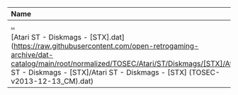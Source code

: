 |Name|Size|
|:---|---:|
|[..](../index.html)|DIR|
|[Atari ST - Diskmags - [STX].dat](https://raw.githubusercontent.com/open-retrogaming-archive/dat-catalog/main/root/normalized/TOSEC/Atari/ST/Diskmags/[STX]/Atari ST - Diskmags - [STX]/Atari ST - Diskmags - [STX] (TOSEC-v2013-12-13_CM).dat)|8318|
